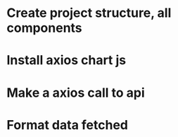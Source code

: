 # Create project structure, all components
# Install axios chart js
# Make a axios call to api
# Format data fetched